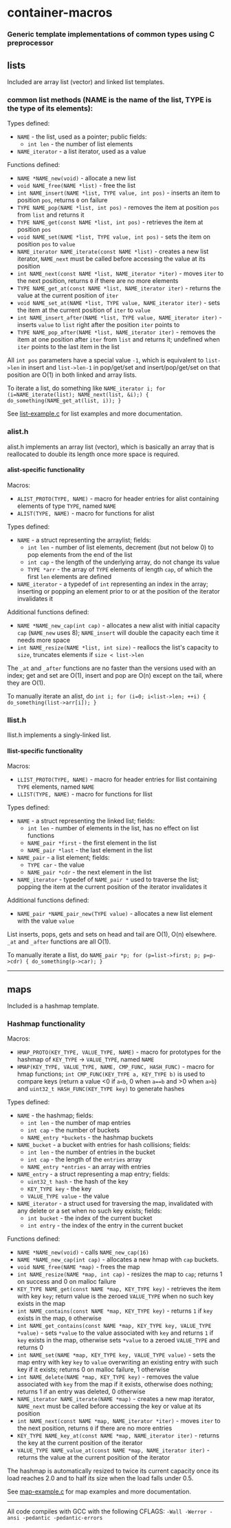 # container-macros
### Generic template implementations of common types using C preprocessor

## lists
Included are array list (vector) and linked list templates.

### common list methods (NAME is the name of the list, TYPE is the type of its elements):
Types defined:
- `NAME` - the list, used as a pointer; public fields:
    - `int len` - the number of list elements
- `NAME_iterator` - a list iterator, used as a value

Functions defined:
- `NAME *NAME_new(void)` - allocate a new list
- `void NAME_free(NAME *list)` - free the list
- `int NAME_insert(NAME *list, TYPE value, int pos)` - inserts an item to position `pos`, returns `0` on failure
- `TYPE NAME_pop(NAME *list, int pos)` - removes the item at position `pos` from `list` and returns it
- `TYPE NAME_get(const NAME *list, int pos)` - retrieves the item at position `pos`
- `void NAME_set(NAME *list, TYPE value, int pos)` - sets the item on position `pos` to `value`
- `NAME_iterator NAME_iterate(const NAME *list)` - creates a new list iterator, `NAME_next` must be called before accessing the value at its position
- `int NAME_next(const NAME *list, NAME_iterator *iter)` - moves `iter` to the next position, returns `0` if there are no more elements
- `TYPE NAME_get_at(const NAME *list, NAME_iterator iter)` - returns the value at the current position of `iter`
- `void NAME_set_at(NAME *list, TYPE value, NAME_iterator iter)` - sets the item at the current position of `iter` to `value`
- `int NAME_insert_after(NAME *list, TYPE value, NAME_iterator iter)` - inserts `value` to `list` right after the position `iter` points to
- `TYPE NAME_pop_after(NAME *list, NAME_iterator iter)` - removes the item at one position after `iter` from `list` and returns it; undefined when `iter` points to the last item in the list

All `int pos` parameters have a special value `-1`, which is equivalent to `list->len` in insert and `list->len-1` in pop/get/set and insert/pop/get/set on that position are O(1) in both linked and array lists.

To iterate a list, do something like `NAME_iterator i; for (i=NAME_iterate(list); NAME_next(list, &i);) { do_something(NAME_get_at(list, i)); }`

See [list-example.c](list-example.c) for list examples and more documentation.

### alist.h
alist.h implements an array list (vector), which is basically an array that is reallocated to double its length once more space is required.

#### alist-specific functionality
Macros:
- `ALIST_PROTO(TYPE, NAME)` - macro for header entries for alist containing elements of type `TYPE`, named `NAME`
- `ALIST(TYPE, NAME)` - macro for functions for alist

Types defined:
- `NAME` - a struct representing the arraylist; fields:
    - `int len` - number of list elements, decrement (but not below 0) to pop elements from the end of the list
    - `int cap` - the length of the underlying array, do not change its value
    - `TYPE *arr` - the array of `TYPE` elements of length `cap`, of which the first `len` elements are defined
- `NAME_iterator` - a typedef of `int` representing an index in the array; inserting or popping an element prior to or at the position of the iterator invalidates it

Additional functions defined:
- `NAME *NAME_new_cap(int cap)` - allocates a new alist with initial capacity `cap` (`NAME_new` uses 8); `NAME_insert` will double the capacity each time it needs more space
- `int NAME_resize(NAME *list, int size)` - reallocs the list's capacity to `size`, truncates elements if `size < list->len`

The `_at` and `_after` functions are no faster than the versions used with an index; get and set are O(1), insert and pop are O(n) except on the tail, where they are O(1).

To manually iterate an alist, do `int i; for (i=0; i<list->len; ++i) { do_something(list->arr[i]); }`

### llist.h
llist.h implements a singly-linked list.

#### llist-specific functionality
Macros:
- `LLIST_PROTO(TYPE, NAME)` - macro for header entries for llist containing `TYPE` elements, named `NAME`
- `LLIST(TYPE, NAME)` - macro for functions for llist

Types defined:
- `NAME` - a struct representing the linked list; fields:
    - `int len` - number of elements in the list, has no effect on list functions
    - `NAME_pair *first` - the first element in the list
    - `NAME_pair *last` - the last element in the list
- `NAME_pair` - a list element; fields:
    - `TYPE car` - the value
    - `NAME_pair *cdr` - the next element in the list
- `NAME_iterator` - typedef of `NAME_pair *` used to traverse the list; popping the item at the current position of the iterator invalidates it

Additional functions defined:
- `NAME_pair *NAME_pair_new(TYPE value)` - allocates a new list element with the value `value`

List inserts, pops, gets and sets on head and tail are O(1), O(n) elsewhere. `_at` and `_after` functions are all O(1).

To manually iterate a llist, do `NAME_pair *p; for (p=list->first; p; p=p->cdr) { do_something(p->car); }`

---

## maps
Included is a hashmap template.

### Hashmap functionality
Macros:
- `HMAP_PROTO(KEY_TYPE, VALUE_TYPE, NAME)` - macro for prototypes for the hashmap of `KEY_TYPE` -&gt; `VALUE_TYPE`, named `NAME`
- `HMAP(KEY_TYPE, VALUE_TYPE, NAME, CMP_FUNC, HASH_FUNC)` - macro for hmap functions; `int CMP_FUNC(KEY_TYPE a, KEY_TYPE b)` is used to compare keys (return a value &lt;0 if `a<b`, 0 when `a==b` and &gt;0 when `a>b`) and `uint32_t HASH_FUNC(KEY_TYPE key)` to generate hashes

Types defined:
- `NAME` - the hashmap; fields:
    - `int len` - the number of map entries
    - `int cap` - the number of buckets
    - `NAME_entry *buckets` - the hashmap buckets
- `NAME_bucket` - a bucket with entries for hash collisions; fields:
    - `int len` - the number of entries in the bucket
    - `int cap` - the length of the `entries` array
    - `NAME_entry *entries` - an array with entries
- `NAME_entry` - a struct representing a map entry; fields:
    - `uint32_t hash` - the hash of the key
    - `KEY_TYPE key` - the key
    - `VALUE_TYPE value` - the value
- `NAME_iterator` - a struct used for traversing the map, invalidated with any delete or a set when no such key exists; fields:
    - `int bucket` - the index of the current bucket
    - `int entry` - the index of the entry in the current bucket

Functions defined:
- `NAME *NAME_new(void)` - calls `NAME_new_cap(16)`
- `NAME *NAME_new_cap(int cap)` - allocates a new hmap with `cap` buckets.
- `void NAME_free(NAME *map)` - frees the map
- `int NAME_resize(NAME *map, int cap)` - resizes the map to `cap`; returns 1 on success and 0 on malloc failure
- `KEY_TYPE NAME_get(const NAME *map, KEY_TYPE key)` - retrieves the item with key `key`; return value is the zeroed `VALUE_TYPE` when no such key exists in the map
- `int NAME_contains(const NAME *map, KEY_TYPE key)` - returns `1` if `key` exists in the map, `0` otherwise
- `int NAME_get_contains(const NAME *map, KEY_TYPE key, VALUE_TYPE *value)` - sets `*value` to the value associated with `key` and returns `1` if `key` exists in the map, otherwise sets `*value` to a zeroed `VALUE_TYPE` and returns 0
- `int NAME_set(NAME *map, KEY_TYPE key, VALUE_TYPE value)` - sets the map entry with key `key` to `value` overwriting an existing entry with such key if it exists; returns 0 on malloc failure, 1 otherwise
- `int NAME_delete(NAME *map, KEY_TYPE key)` - removes the value associated with `key` from the map if it exists, otherwise does nothing; returns 1 if an entry was deleted, 0 otherwise
- `NAME_iterator NAME_iterate(NAME *map)` - creates a new map iterator, `NAME_next` must be called before accessing the key or value at its position
- `int NAME_next(const NAME *map, NAME_iterator *iter)` - moves `iter` to the next position, returns `0` if there are no more entries
- `KEY_TYPE NAME_key_at(const NAME *map, NAME_iterator iter)` - returns the key at the current position of the iterator
- `VALUE_TYPE NAME_value_at(const NAME *map, NAME_iterator iter)` - returns the value at the current position of the iterator

The hashmap is automatically resized to twice its current capacity once its load reaches 2.0 and to half its size when the load falls under 0.5.

See [map-example.c](map-example.c) for map examples and more documentation.

---

All code compiles with GCC with the following CFLAGS: `-Wall -Werror -ansi -pedantic -pedantic-errors`
